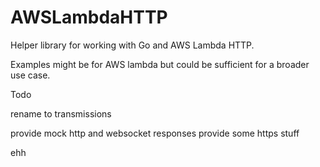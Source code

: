 # AWSLambdaHTTP
Helper library for working with Go and AWS Lambda HTTP.

Examples might be for AWS lambda but could be sufficient for a broader use case.

Todo


rename to transmissions

provide mock http and websocket responses
provide some https stuff

ehh
